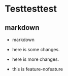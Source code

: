 # Testtesttest
## markdown
- markdown
- here is some changes. 
- here is more changes.

- this is feature-nofeature